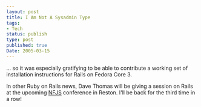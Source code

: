 ```yaml
---
layout: post
title: I Am Not A Sysadmin Type
tags:
- Tech
status: publish
type: post
published: true
Date: 2005-03-15
---
```

... so it was especially gratifying to be able to contribute a working set of installation instructions for Rails on Fedora Core 3.

In other Ruby on Rails news, Dave Thomas will be giving a session on Rails at the upcoming [NFJS](http://www.nofluffjuststuff.com) conference in Reston.  I'll be back for the third time in a row!
